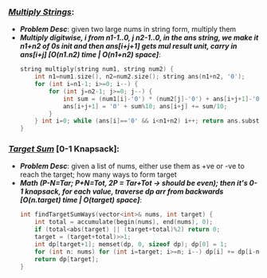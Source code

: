 ### ***[Multiply Strings](https://leetcode.com/problems/multiply-strings/)***:
- ***Problem Desc***: given two large nums in string form, multiply them
- ***Multiply digitwise, i from n1-1..0, j n2-1..0, in the ans string, we make it n1+n2 of 0s init and then ans[i+j+1] gets mul result unit, carry in ans[i+j] [O(n1.n2) time | O(n1+n2) space]***:
  ```cpp
  string multiply(string num1, string num2) {
      int n1=num1.size(), n2=num2.size(); string ans(n1+n2, '0');
      for (int i=n1-1; i>=0; i--) {
          for (int j=n2-1; j>=0; j--) {
              int sum = (num1[i]-'0') * (num2[j]-'0') + ans[i+j+1]-'0';
              ans[i+j+1] = '0' + sum%10; ans[i+j] += sum/10;
          }
      } int i=0; while (ans[i]=='0' && i<n1+n2) i++; return ans.substr(i);
  }
  ```

### ***[Target Sum](https://leetcode.com/problems/target-sum/)*** [0-1 Knapsack]:
- ***Problem Desc***: given a list of nums, either use them as +ve or -ve to reach the target; how many ways to form target
- ***Math (P-N=Tar; P+N=Tot, 2P = Tar+Tot -> should be even); then it's 0-1 knapsack, for each value, traverse dp arr from backwards [O(n.target) time | O(target) space]***:
  ```cpp
  int findTargetSumWays(vector<int>& nums, int target) {
      int total = accumulate(begin(nums), end(nums), 0);
      if (total<abs(target) || (target+total)%2) return 0;
      target = (target+total)>>1;
      int dp[target+1]; memset(dp, 0, sizeof dp); dp[0] = 1;
      for (int n: nums) for (int i=target; i>=n; i--) dp[i] += dp[i-n];
      return dp[target];
  }
  ```
